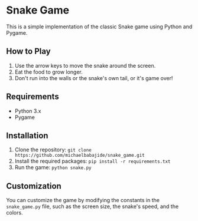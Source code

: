 # Snake Game

This is a simple implementation of the classic Snake game using Python and Pygame.

## How to Play

1. Use the arrow keys to move the snake around the screen.
2. Eat the food to grow longer.
3. Don't run into the walls or the snake's own tail, or it's game over!

## Requirements

- Python 3.x
- Pygame

## Installation

1. Clone the repository: `git clone https://github.com/michaelbabajide/snake_game.git`
2. Install the required packages: `pip install -r requirements.txt`
3. Run the game: `python snake.py`

## Customization

You can customize the game by modifying the constants in the `snake_game.py` file, such as the screen size, the snake's speed, and the colors.
